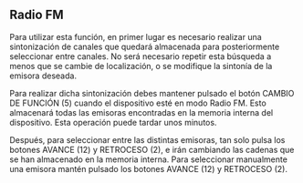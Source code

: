 ## Radio FM

Para utilizar esta función, en primer lugar es necesario realizar una sintonización de canales que quedará almacenada para posteriormente seleccionar entre canales. No será necesario repetir esta búsqueda a menos que se cambie de localización, o se modifique la sintonía de la emisora deseada.

Para realizar dicha sintonización debes mantener pulsado el botón CAMBIO DE FUNCIÓN (5) cuando el dispositivo esté en modo Radio FM.
Esto almacenará todas las emisoras encontradas en la memoria interna del dispositivo. Esta operación puede tardar unos minutos.

Después, para seleccionar entre las distintas emisoras, tan solo pulsa los botones AVANCE (12) y RETROCESO (2), e irán cambiando las cadenas que se han almacenado en la memoria interna. Para seleccionar manualmente una emisora mantén pulsado los botones AVANCE (12) y RETROCESO (2).
